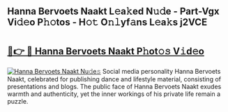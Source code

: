 ## Hanna Bervoets Naakt L𝚎a𝚔ed N𝚞𝚍e - Part-Vgx Vi𝚍𝚎o P𝚑𝚘tos - H𝚘𝚝 O𝚗𝚕yf𝚊ns L𝚎a𝚔s j2VCE

# <h2><a href="http://kf0mtq.oniu.top/?m=Hanna+Bervoets+Naakt">🔗👉 🔴 Hanna Bervoets Naakt P𝚑ot𝚘𝚜 V𝚒d𝚎o</a></h2>

[![Hanna Bervoets Naakt Nu𝚍e𝚜](https://i.imgur.com/0qMVB7G.gif)](http://kf0mtq.oniu.top/?m=Hanna+Bervoets+Naakt)
Social media personality Hanna Bervoets Naakt, celebrated for publishing dance and lifestyle material, consisting of presentations and blogs. The public face of Hanna Bervoets Naakt exudes warmth and authenticity, yet the inner workings of his private life remain a puzzle.  
